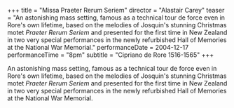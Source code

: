 +++
title = "Missa Praeter Rerum Seriem"
director = "Alastair Carey"
teaser = "An astonishing mass setting, famous as a technical tour de force even in Rore's own lifetime, based on the melodies of Josquin's stunning Christmas motet *Praeter Rerum Seriem* and presented for the first time in New Zealand in two very special performances in the newly refurbished Hall of Memories at the National War Memorial."
performanceDate = 2004-12-17
performanceTime = "8pm"
subtitle = "Cipriano de Rore 1516-1565"
+++

An astonishing mass setting, famous as a technical tour de force even in Rore's own lifetime, based on the melodies of Josquin's stunning Christmas motet *Praeter Rerum Seriem* and presented for the first time in New Zealand in two very special performances in the newly refurbished Hall of Memories at the National War Memorial.
